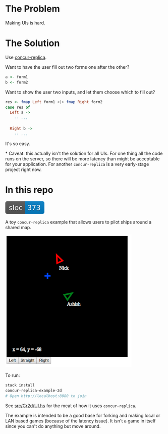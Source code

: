 # The Problem

Making UIs is hard.

# The Solution

Use [concur-replica](https://github.com/pkamenarsky/concur-replica).

Want to have the user fill out two forms one after the other?
```hs
a <- form1
b <- form2
```

Want to show the user two inputs, and let them choose which to fill out?
```hs
res <- fmap Left form1 <|> fmap Right form2
case res of
  Left a ->
    -- ...

  Right b ->
    -- ...
```

It's so easy.

\* Caveat: this actually isn't the solution for all UIs. For one thing all the code runs on the server, so there will be more latency than might be acceptable for your application. For another `concur-replica` is a very early-stage project right now.

# In this repo

![sloc](./misc/generated/sloc.svg)

A toy `concur-replica` example that allows users to pilot ships around a shared map.

<img src="./misc/screenshot.png" width="400">

To run:
```sh
stack install
concur-replica-example-2d
# Open http://localhost:8080 to join
```

See [src/Cr2d/UI.hs](./src/Cr2d/UI.hs) for the meat of how it uses `concur-replica`.

The example is intended to be a good base for forking and making local or LAN based games (because of the latency issue). It isn't a game in itself since you can't do anything but move around.
